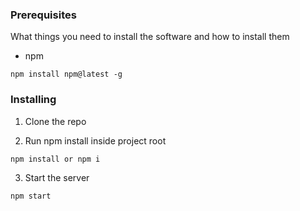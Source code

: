 ### Prerequisites

What things you need to install the software and how to install them

- npm

```
npm install npm@latest -g
```

### Installing

1. Clone the repo

2. Run npm install inside project root

```
npm install or npm i
```

3. Start the server

```
npm start
```